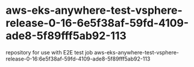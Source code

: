 # aws-eks-anywhere-test-vsphere-release-0-16-6e5f38af-59fd-4109-ade8-5f89fff5ab92-113
repository for use with E2E test job aws-eks-anywhere-test-vsphere-release-0-16:6e5f38af-59fd-4109-ade8-5f89fff5ab92-113
